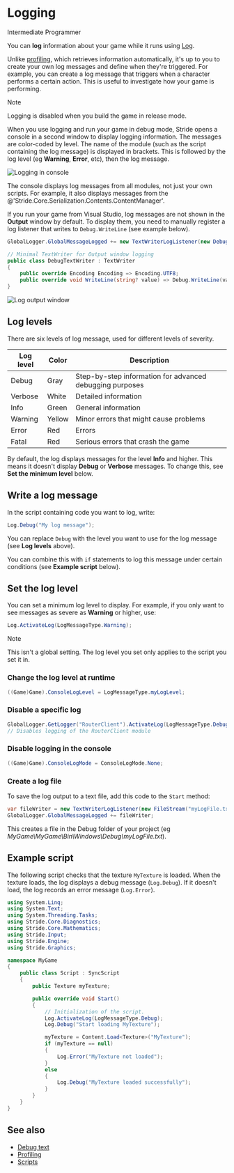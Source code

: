 # Logging

<span class="badge text-bg-primary">Intermediate</span>
<span class="badge text-bg-success">Programmer</span>

You can **log** information about your game while it runs using [Log](xref:Stride.Engine.ScriptComponent.Log).

Unlike [profiling](profiling.md), which retrieves information automatically, it's up to you to create your own log messages and define when they're triggered. For example, you can create a log message that triggers when a character performs a certain action. This is useful to investigate how your game is performing.

>[!Note]
>Logging is disabled when you build the game in release mode.

When you use logging and run your game in debug mode, Stride opens a console in a second window to display logging information. The messages are color-coded by level. 
The name of the module (such as the script containing the log message) is displayed in brackets. This is followed by the log level (eg **Warning**, **Error**, etc), then the log message.

![Logging in console](media/logging-in-console.png)

The console displays log messages from all modules, not just your own scripts. For example, it also displays messages from the @'Stride.Core.Serialization.Contents.ContentManager'.

If you run your game from Visual Studio, log messages are not shown in the **Output** window by default.
To display them, you need to manually register a log listener that writes to `Debug.WriteLine` (see example below).

```csharp
GlobalLogger.GlobalMessageLogged += new TextWriterLogListener(new DebugTextWriter());

// Minimal TextWriter for Output window logging
public class DebugTextWriter : TextWriter
{
    public override Encoding Encoding => Encoding.UTF8;
    public override void WriteLine(string? value) => Debug.WriteLine(value);
}
```

![Log output window](media/log-output-in-visual-studio.png)

## Log levels

There are six levels of log message, used for different levels of severity.

| Log level | Color | Description
|-----------|-------|-----
| Debug | Gray | Step-by-step information for advanced debugging purposes
| Verbose | White | Detailed information
| Info | Green | General information
| Warning | Yellow | Minor errors that might cause problems
| Error | Red |Errors
| Fatal | Red | Serious errors that crash the game

By default, the log displays messages for the level **Info** and higher. This means it doesn't display **Debug** or **Verbose** messages. To change this, see **Set the minimum level** below.

## Write a log message

In the script containing code you want to log, write:

```cs
Log.Debug("My log message");
```

You can replace `Debug` with the level you want to use for the log message (see **Log levels** above).

You can combine this with `if` statements to log this message under certain conditions (see **Example script** below).

## Set the log level

You can set a minimum log level to display. For example, if you only want to see messages as severe as **Warning** or higher, use:

```cs
Log.ActivateLog(LogMessageType.Warning);
```

>[!Note]
>This isn't a global setting. The log level you set only applies to the script you set it in.

### Change the log level at runtime

```cs
((Game)Game).ConsoleLogLevel = LogMessageType.myLogLevel;
```

### Disable a specific log

```cs
GlobalLogger.GetLogger("RouterClient").ActivateLog(LogMessageType.Debug, LogMessageType.Fatal, false); 
// Disables logging of the RouterClient module
```

### Disable logging in the console

```cs
((Game)Game).ConsoleLogMode = ConsoleLogMode.None;
```

### Create a log file

To save the log output to a text file, add this code to the `Start` method:

```cs
var fileWriter = new TextWriterLogListener(new FileStream("myLogFile.txt", FileMode.Create));
GlobalLogger.GlobalMessageLogged += fileWriter;
```

This creates a file in the Debug folder of your project (eg *MyGame\MyGame\Bin\Windows\Debug\myLogFile.txt*).

## Example script

The following script checks that the texture `MyTexture` is loaded. When the texture loads, the log displays a debug message (`Log.Debug`). If it doesn't load, the log records an error message (`Log.Error`).

```cs
using System.Linq;
using System.Text;
using System.Threading.Tasks;
using Stride.Core.Diagnostics;
using Stride.Core.Mathematics;
using Stride.Input;
using Stride.Engine;
using Stride.Graphics;

namespace MyGame
{
    public class Script : SyncScript
    {
		public Texture myTexture;

        public override void Start()
        {
            // Initialization of the script.
            Log.ActivateLog(LogMessageType.Debug);
            Log.Debug("Start loading MyTexture");

            myTexture = Content.Load<Texture>("MyTexture");
            if (myTexture == null)
            {
                Log.Error("MyTexture not loaded");
            }
            else
            {
                Log.Debug("MyTexture loaded successfully");
            }
        }
    }
}
```

## See also

* [Debug text](debug-text.md)
* [Profiling](profiling.md)
* [Scripts](../scripts/index.md)
